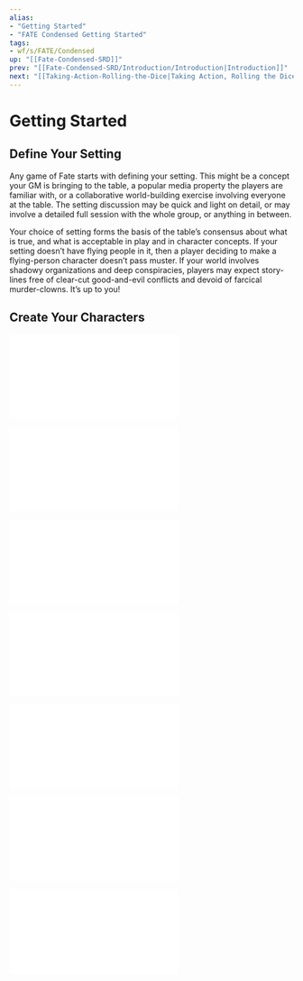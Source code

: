 ```yaml
---
alias:
- "Getting Started"
- "FATE Condensed Getting Started"
tags:
- wf/s/FATE/Condensed
up: "[[Fate-Condensed-SRD]]"
prev: "[[Fate-Condensed-SRD/Introduction/Introduction|Introduction]]"
next: "[[Taking-Action-Rolling-the-Dice|Taking Action, Rolling the Dice]]"
---
```

# Getting Started

## Define Your Setting

Any game of Fate starts with defining your setting. This might be a concept your GM is bringing to the table, a popular media property the players are familiar with, or a collaborative world-building exercise involving everyone at the table. The setting discussion may be quick and light on detail, or may involve a detailed full session with the whole group, or anything in between.

Your choice of setting forms the basis of the table’s consensus about what is true, and what is acceptable in play and in character concepts. If your setting doesn’t have flying people in it, then a player deciding to make a flying-person character doesn’t pass muster. If your world involves shadowy organizations and deep conspiracies, players may expect story-lines free of clear-cut good-and-evil conflicts and devoid of farcical murder-clowns. It’s up to you!

## Create Your Characters

![Who-Are-You](Who-Are-You/Who-Are-You.md)

![Aspects](Aspects/Aspects.md)

![Skills](Skills/Skills.md)

![Refresh](Refresh/Refresh.md)

![Stunts](Stunts/Stunts.md)

![Stress-and-Consequences](Stress-and-Consequences/Stress-and-Consequences.md)

![Finishing-Touches](Finishing-Touches/Finishing-Touches.md)
